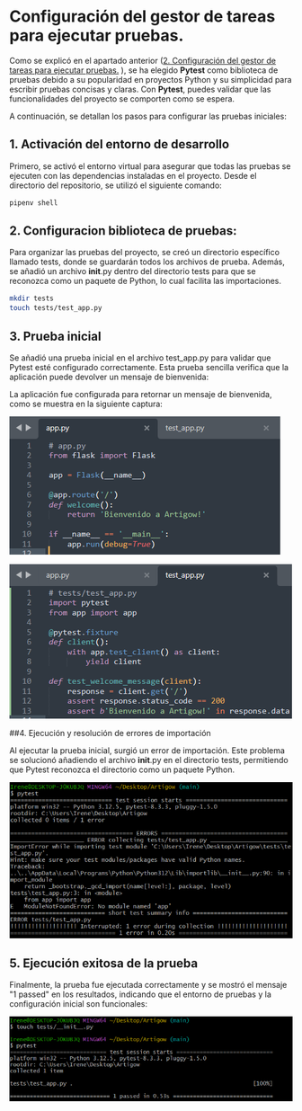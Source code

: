 # Configuración del gestor de tareas para ejecutar pruebas.

Como se explicó en el apartado anterior ([2. Configuración del gestor de tareas para ejecutar pruebas.](./GestorTareas.md)
), se ha elegido **Pytest** como biblioteca de pruebas debido a su popularidad en proyectos Python y su simplicidad para escribir pruebas concisas y claras. Con **Pytest**, puedes validar que las funcionalidades del proyecto se comporten como se espera.

A continuación, se detallan los pasos para configurar las pruebas iniciales:

## 1. Activación del entorno de desarrollo

Primero, se activó el entorno virtual para asegurar que todas las pruebas se ejecuten con las dependencias instaladas en el proyecto. Desde el directorio del repositorio, se utilizó el siguiente comando:

```bash
pipenv shell
```

## 2. Configuracion biblioteca de pruebas:

Para organizar las pruebas del proyecto, se creó un directorio específico llamado tests, donde se guardarán todos los archivos de prueba. Además, se añadió un archivo __init__.py dentro del directorio tests para que se reconozca como un paquete de Python, lo cual facilita las importaciones.

```bash
mkdir tests
touch tests/test_app.py
```

## 3. Prueba inicial

Se añadió una prueba inicial en el archivo test_app.py para validar que Pytest esté configurado correctamente. Esta prueba sencilla verifica que la aplicación puede devolver un mensaje de bienvenida:

La aplicación fue configurada para retornar un mensaje de bienvenida, como se muestra en la siguiente captura:

![App inicial](imagenes/AppInicial.png)

![Test inicial](imagenes/TestInicial.png)

##4. Ejecución y resolución de errores de importación

Al ejecutar la prueba inicial, surgió un error de importación. Este problema se solucionó añadiendo el archivo __init__.py en el directorio tests, permitiendo que Pytest reconozca el directorio como un paquete Python.

![Error de importación solucionado con __init__.py](./imagenes/TestNotPassed1.png)

## 5. Ejecución exitosa de la prueba

Finalmente, la prueba fue ejecutada correctamente y se mostró el mensaje "1 passed" en los resultados, indicando que el entorno de pruebas y la configuración inicial son funcionales:

![Test pasado exitosamente](imagenes/TestPassed1.png)
